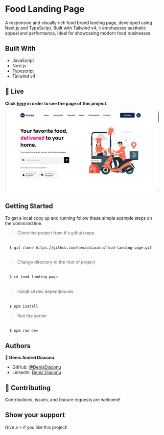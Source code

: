 # Food Landing Page

A responsive and visually rich food brand landing page, developed using Next.js and TypeScript. Built with Tailwind v4, it emphasizes aesthetic appeal and performance, ideal for showcasing modern food businesses.

## Built With

- JavaScript
- Next.js
- Typescript
- Tailwind v4


## 🔴 Live <a name = "here"></a>
**Click [here](https://food-landing-page-seven.vercel.app/) in order to see the page of this project.**


![Page](https://github.com/denisdiaconu/food-landing-page/blob/master/public/images/food-landing-page.png)


## Getting Started

To get a local copy up and running follow these simple example steps on the command line.

> Clone the project from it's github repo.
```bash

  $ git clone https://github.com/denisdiaconu/food-landing-page.git
  
```

> Change directory to the root of project
```bash

  $ cd food-landing-page
  
```
  
> Install all dev dependencies
```bash

  $ npm install

```

> Run the server
```bash

  $ npm run dev

```

## Authors

👤 **Denis Andrei Diaconu**

- GitHub: [@DenisDiaconu](https://github.com/denisdiaconu)
- LinkedIn: [Denis Diaconu](https://www.linkedin.com/in/denis-diaconu-1394091b7/)

## 🤝 Contributing

Contributions, issues, and feature requests are welcome!

## Show your support

Give a ⭐️ if you like this project!
